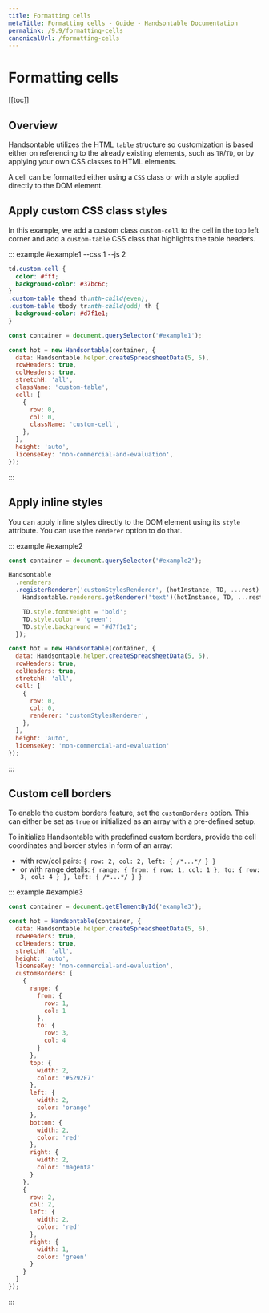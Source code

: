 ```yaml
---
title: Formatting cells
metaTitle: Formatting cells - Guide - Handsontable Documentation
permalink: /9.9/formatting-cells
canonicalUrl: /formatting-cells
---
```


# Formatting cells

[[toc]]

## Overview

Handsontable utilizes the HTML `table` structure so customization is based either on referencing to the already existing elements, such as `TR`/`TD`, or by applying your own CSS classes to HTML elements.

A cell can be formatted either using a `CSS` class or with a style applied directly to the DOM element.

## Apply custom CSS class styles

In this example, we add a custom class `custom-cell` to the cell in the top left corner and add a `custom-table` CSS class that highlights the table headers.

::: example #example1 --css 1 --js 2
```css
td.custom-cell {
  color: #fff;
  background-color: #37bc6c;
}
.custom-table thead th:nth-child(even),
.custom-table tbody tr:nth-child(odd) th {
  background-color: #d7f1e1;
}
```
```javascript
const container = document.querySelector('#example1');

const hot = new Handsontable(container, {
  data: Handsontable.helper.createSpreadsheetData(5, 5),
  rowHeaders: true,
  colHeaders: true,
  stretchH: 'all',
  className: 'custom-table',
  cell: [
    {
      row: 0,
      col: 0,
      className: 'custom-cell',
    },
  ],
  height: 'auto',
  licenseKey: 'non-commercial-and-evaluation',
});
```
:::

## Apply inline styles

You can apply inline styles directly to the DOM element using its `style` attribute. You can use the `renderer` option to do that.

::: example #example2
```javascript
const container = document.querySelector('#example2');

Handsontable
  .renderers
  .registerRenderer('customStylesRenderer', (hotInstance, TD, ...rest) => {
    Handsontable.renderers.getRenderer('text')(hotInstance, TD, ...rest);

    TD.style.fontWeight = 'bold';
    TD.style.color = 'green';
    TD.style.background = '#d7f1e1';
  });

const hot = new Handsontable(container, {
  data: Handsontable.helper.createSpreadsheetData(5, 5),
  rowHeaders: true,
  colHeaders: true,
  stretchH: 'all',
  cell: [
    {
      row: 0,
      col: 0,
      renderer: 'customStylesRenderer',
    },
  ],
  height: 'auto',
  licenseKey: 'non-commercial-and-evaluation'
});
```
:::

## Custom cell borders

To enable the custom borders feature, set the `customBorders` option. This can either be set as `true` or initialized as an array with a pre-defined setup.

To initialize Handsontable with predefined custom borders, provide the cell coordinates and border styles in form of an array:

- with row/col pairs: `{ row: 2, col: 2, left: { /*...*/ } }`
- or with range details: `{ range: { from: { row: 1, col: 1 }, to: { row: 3, col: 4 } }, left: { /*...*/ } }`

::: example #example3
```js
const container = document.getElementById('example3');

const hot = Handsontable(container, {
  data: Handsontable.helper.createSpreadsheetData(5, 6),
  rowHeaders: true,
  colHeaders: true,
  stretchH: 'all',
  height: 'auto',
  licenseKey: 'non-commercial-and-evaluation',
  customBorders: [
    {
      range: {
        from: {
          row: 1,
          col: 1
        },
        to: {
          row: 3,
          col: 4
        }
      },
      top: {
        width: 2,
        color: '#5292F7'
      },
      left: {
        width: 2,
        color: 'orange'
      },
      bottom: {
        width: 2,
        color: 'red'
      },
      right: {
        width: 2,
        color: 'magenta'
      }
    },
    {
      row: 2,
      col: 2,
      left: {
        width: 2,
        color: 'red'
      },
      right: {
        width: 1,
        color: 'green'
      }
    }
  ]
});
```
:::
